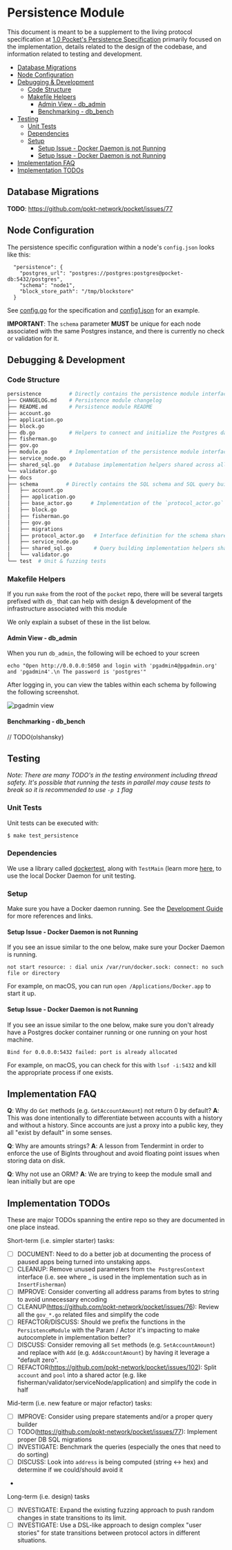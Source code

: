 # Persistence Module <!-- omit in toc -->

This document is meant to be a supplement to the living protocol specification at [1.0 Pocket's Persistence Specification](https://github.com/pokt-network/pocket-network-protocol/tree/main/persistence) primarily focused on the implementation, details related to the design of the codebase, and information related to testing and development.

- [Database Migrations](#database-migrations)
- [Node Configuration](#node-configuration)
- [Debugging & Development](#debugging--development)
  - [Code Structure](#code-structure)
  - [Makefile Helpers](#makefile-helpers)
    - [Admin View - db_admin](#admin-view---db_admin)
    - [Benchmarking - db_bench](#benchmarking---db_bench)
- [Testing](#testing)
  - [Unit Tests](#unit-tests)
  - [Dependencies](#dependencies)
  - [Setup](#setup)
    - [Setup Issue - Docker Daemon is not Running](#setup-issue---docker-daemon-is-not-running)
    - [Setup Issue - Docker Daemon is not Running](#setup-issue---docker-daemon-is-not-running-1)
- [Implementation FAQ](#implementation-faq)
- [Implementation TODOs](#implementation-todos)

## Database Migrations

**TODO**: https://github.com/pokt-network/pocket/issues/77

## Node Configuration

The persistence specific configuration within a node's `config.json` looks like this:

```
  "persistence": {
    "postgres_url": "postgres://postgres:postgres@pocket-db:5432/postgres",
    "schema": "node1",
    "block_store_path": "/tmp/blockstore"
  }
```

See [config.go](./shared/config/config.go) for the specification and [config1.json](./build/config/config1.json) for an example.

**IMPORTANT**: The `schema` parameter **MUST** be unique for each node associated with the same Postgres instance, and there is currently no check or validation for it.

## Debugging & Development

### Code Structure

```bash
persistence         # Directly contains the persistence module interface for each actor
├── CHANGELOG.md    # Persistence module changelog
├── README.md       # Persistence module README
├── account.go
├── application.go
├── block.go
├── db.go           # Helpers to connect and initialize the Postgres database
├── fisherman.go
├── gov.go
├── module.go       # Implementation of the persistence module interface
├── service_node.go
├── shared_sql.go   # Database implementation helpers shared across all protocol actors
└── validator.go
├── docs
├── schema         # Directly contains the SQL schema and SQL query builders used by the files above
│   ├── account.go
│   ├── application.go
│   ├── base_actor.go      # Implementation of the `protocol_actor.go` interface shared across all actors
│   ├── block.go
│   ├── fisherman.go
│   ├── gov.go
│   ├── migrations
│   ├── protocol_actor.go   # Interface definition for the schema shared across all actors
│   ├── service_node.go
│   ├── shared_sql.go       # Query building implementation helpers shared across all protocol actors
│   └── validator.go
└── test  # Unit & fuzzing tests
```

### Makefile Helpers

If you run `make` from the root of the `pocket` repo, there will be several targets prefixed with `db_` that can help with design & development of the infrastructure associated with this module

We only explain a subset of these in the list below.

#### Admin View - db_admin

When you run `db_admin`, the following will be echoed to your screen

```
echo "Open http://0.0.0.0:5050 and login with 'pgadmin4@pgadmin.org' and 'pgadmin4'.\n The password is 'postgres'"
```

After logging in, you can view the tables within each schema by following the following screenshot.

![](./docs/pgadmin.png "pgadmin view")

#### Benchmarking - db_bench

// TODO(olshansky)

## Testing

_Note: There are many TODO's in the testing environment including thread safety. It's possible that running the tests in parallel may cause tests to break so it is recommended to use `-p 1` flag_

### Unit Tests

Unit tests can be executed with:

```bash
$ make test_persistence
```

### Dependencies

We use a library called [dockertest](https://github.com/ory/dockertest), along with `TestMain` (learn more [here](https://medium.com/goingogo/why-use-testmain-for-testing-in-go-dafb52b406bc]), to use the local Docker Daemon for unit testing.

### Setup

Make sure you have a Docker daemon running. See the [Development Guide](docs/development/README.md) for more references and links.

#### Setup Issue - Docker Daemon is not Running

If you see an issue similar to the one below, make sure your Docker Daemon is running.

```
not start resource: : dial unix /var/run/docker.sock: connect: no such file or directory
```

For example, on macOS, you can run `open /Applications/Docker.app` to start it up.

#### Setup Issue - Docker Daemon is not Running

If you see an issue similar to the one below, make sure you don't already have a Postgres docker container running or one running on your host machine.

```
Bind for 0.0.0.0:5432 failed: port is already allocated
```

For example, on macOS, you can check for this with `lsof -i:5432` and kill the appropriate process if one exists.

## Implementation FAQ

**Q**: Why do `Get` methods (e.g. `GetAccountAmount`) not return 0 by default?
**A**: This was done intentionally to differentiate between accounts with a history and without a history. Since accounts are just a proxy into a public key, they all "exist by default" in some senses.

**Q**: Why are amounts strings?
**A**: A lesson from Tendermint in order to enforce the use of BigInts throughout and avoid floating point issues when storing data on disk.

**Q**: Why not use an ORM?
**A**: We are trying to keep the module small and lean initially but are ope

## Implementation TODOs

These are major TODOs spanning the entire repo so they are documented in one place instead.

Short-term (i.e. simpler starter) tasks:

- [ ] DOCUMENT: Need to do a better job at documenting the process of paused apps being turned into unstaking apps.
- [ ] CLEANUP: Remove unused parameters from `the PostgresContext` interface (i.e. see where \_ is used in the implementation such as in `InsertFisherman`)
- [ ] IMPROVE: Consider converting all address params from bytes to string to avoid unnecessary encoding
- [ ] CLEANUP(https://github.com/pokt-network/pocket/issues/76): Review all the `gov_*.go` related files and simplify the code
- [ ] REFACTOR/DISCUSS: Should we prefix the functions in the `PersistenceModule` with the Param / Actor it's impacting to make autocomplete in implementation better?
- [ ] DISCUSS: Consider removing all `Set` methods (e.g. `SetAccountAmount`) and replace with `Add` (e.g. `AddAccountAmount`) by having it leverage a "default zero".
- [ ] REFACTOR(https://github.com/pokt-network/pocket/issues/102): Split `account` and `pool` into a shared actor (e.g. like fisherman/validator/serviceNode/application) and simplify the code in half

Mid-term (i.e. new feature or major refactor) tasks:

- [ ] IMPROVE: Consider using prepare statements and/or a proper query builder
- [ ] TODO(https://github.com/pokt-network/pocket/issues/77): Implement proper DB SQL migrations
- [ ] INVESTIGATE: Benchmark the queries (especially the ones that need to do sorting)
- [ ] DISCUSS: Look into `address` is being computed (string <-> hex) and determine if we could/should avoid it
-

Long-term (i.e. design) tasks

- [ ] INVESTIGATE: Expand the existing fuzzing approach to push random changes in state transitions to its limit.
- [ ] INVESTIGATE: Use a DSL-like approach to design complex "user stories" for state transitions between protocol actors in different situations.
